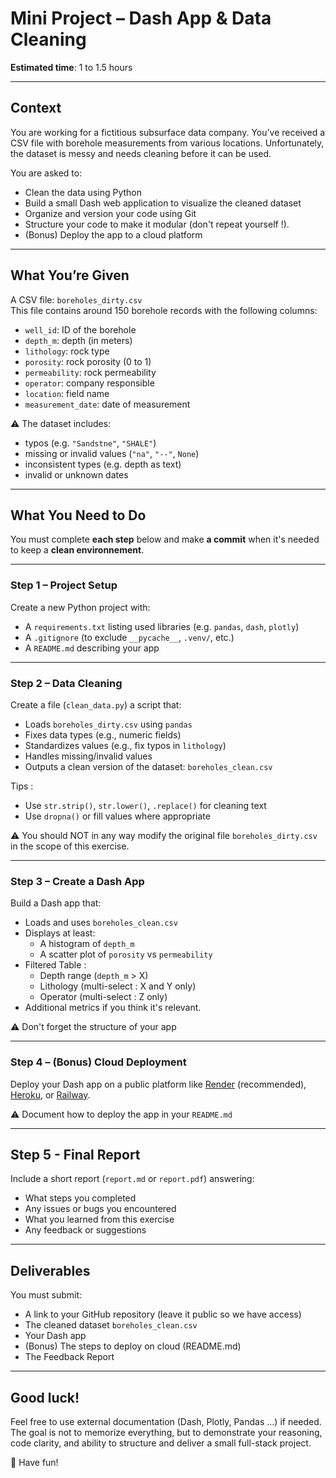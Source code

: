 # Mini Project – Dash App & Data Cleaning 

**Estimated time**: 1 to 1.5 hours  

---

## Context

You are working for a fictitious subsurface data company. You’ve received a CSV file with borehole measurements from various locations. Unfortunately, the dataset is messy and needs cleaning before it can be used.

You are asked to:
- Clean the data using Python
- Build a small Dash web application to visualize the cleaned dataset
- Organize and version your code using Git
- Structure your code to make it modular (don't repeat yourself !).
- (Bonus) Deploy the app to a cloud platform

---

## What You’re Given

A CSV file: `boreholes_dirty.csv`  
This file contains around 150 borehole records with the following columns:
- `well_id`: ID of the borehole
- `depth_m`: depth (in meters)
- `lithology`: rock type
- `porosity`: rock porosity (0 to 1)
- `permeability`: rock permeability
- `operator`: company responsible
- `location`: field name
- `measurement_date`: date of measurement

⚠ The dataset includes:
- typos (e.g. `"Sandstne"`, `"SHALE"`)
- missing or invalid values (`"na"`, `"--"`, `None`)
- inconsistent types (e.g. depth as text)
- invalid or unknown dates

---

## What You Need to Do

You must complete **each step** below and make **a commit** when it's needed to keep a **clean environnement**.

---

### Step 1 – Project Setup

Create a new Python project with:
<!-- - A virtual environment -->
- A `requirements.txt` listing used libraries (e.g. `pandas`, `dash`, `plotly`)
- A `.gitignore` (to exclude `__pycache__`, `.venv/`, etc.)
- A `README.md` describing your app

---

### Step 2 – Data Cleaning

Create a file (`clean_data.py`) a script that:
- Loads `boreholes_dirty.csv` using `pandas`
- Fixes data types (e.g., numeric fields)
- Standardizes values (e.g., fix typos in `lithology`)
- Handles missing/invalid values
- Outputs a clean version of the dataset: `boreholes_clean.csv`

Tips :
- Use `str.strip()`, `str.lower()`, `.replace()` for cleaning text
- Use `dropna()` or fill values where appropriate

⚠ You should NOT in any way modify the original file `boreholes_dirty.csv` in the scope of this exercise.

---

### Step 3 – Create a Dash App

Build a Dash app that:
- Loads and uses `boreholes_clean.csv`
- Displays at least:
  - A histogram of `depth_m`
  - A scatter plot of `porosity` vs `permeability`
- Filtered Table : 
  - Depth range (`depth_m` > X)
  - Lithology (multi-select : X and Y only)
  - Operator (multi-select : Z only)
- Additional metrics if you think it's relevant.

⚠ Don't forget the structure of your app

---

### Step 4 – (Bonus) Cloud Deployment

Deploy your Dash app on a public platform like [Render](https://render.com/) (recommended), [Heroku](https://www.heroku.com/), or [Railway](https://railway.app/).

⚠ Document how to deploy the app in your `README.md`

---

## Step 5 - Final Report

Include a short report (`report.md` or `report.pdf`) answering:
- What steps you completed
- Any issues or bugs you encountered
- What you learned from this exercise
- Any feedback or suggestions

---

## Deliverables

You must submit:
- A link to your GitHub repository (leave it public so we have access)
- The cleaned dataset `boreholes_clean.csv`
- Your Dash app
- (Bonus) The steps to deploy on cloud (README.md)
- The Feedback Report

---

## Good luck!

Feel free to use external documentation (Dash, Plotly, Pandas ...) if needed. The goal is not to memorize everything, but to demonstrate your reasoning, code clarity, and ability to structure and deliver a small full-stack project.

🚀 Have fun!

